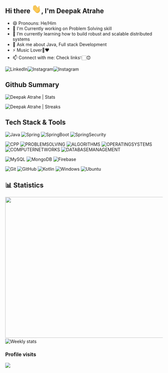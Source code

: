 ## Hi there <img src="https://raw.githubusercontent.com/akgarg0472/akgarg0472/main/.github/images/hi.gif" width="30px">, I'm Deepak Atrahe

- 😄 Pronouns: He/Him
- 🔭 I'm Currently working on Problem Solving skill
- 🌱 I’m currently learning how to build robust and scalable distributed systems
- 💬 Ask me about Java, Full stack Development
- ⚡ Music Lover🎵❤️
- 📫 Connect with me: Check links👇🏻😊

<a href="https://www.linkedin.com/in/deepak-atrahe-496304154/"><img align="left" alt="LinkedIn" src="https://img.shields.io/badge/linkedin-%230077B5.svg?style=for-the-badge&logo=linkedin&logoColor=white"/></a>
<a href="mailto:deepakatrahe@gmail.com"><img align="left" alt="Instagram" src="https://img.shields.io/badge/Gmail-D14836?style=for-the-badge&logo=gmail&logoColor=white"/></a>
<a href="https://www.instagram.com/i_am_deepak.atrahe/"><img align="left" alt="Instagram" src="https://img.shields.io/badge/Instagram-%23E4405F.svg?style=for-the-badge&logo=Instagram&logoColor=white"/></a>
<br/>

## Github Summary
<!-- <p align="left"><img src="https://github-profile-trophy.vercel.app/?username=deepakatrahe&theme=darkhub" alt="Deepak Atrahe github quick summary"/></p> -->
<p align="left"><img src="https://github-readme-stats.vercel.app/api?username=deepakatrahe&show_icons=true&theme=gotham&count_private=true" alt="Deepak Atrahe | Stats"></p>
<p align="left"><img src="https://github-readme-streak-stats.herokuapp.com/?user=deepakatrahe&&theme=gotham" alt="Deepak Atrahe | Streaks"></p>

## Tech Stack & Tools
![Java](https://img.shields.io/badge/java-%23ED8B00.svg?style=for-the-badge&logo=java&logoColor=white)
![Spring](https://img.shields.io/badge/spring-%236DB33F.svg?style=for-the-badge&logo=spring&logoColor=white)
![SpringBoot](https://img.shields.io/badge/SpringBoot-%23005C0F.svg?style=for-the-badge&logo=SpringBoot&logoColor=white)
![SpringSecurity](https://img.shields.io/badge/SpringSecurity-black?style=for-the-badge&logo=JSON%20web%20tokens)

![CPP](https://img.shields.io/badge/CPP-%23323330.svg?style=for-the-badge&logo=CPP&logoColor=%23F7DF1E)
![PROBLEMSOLVING](https://img.shields.io/badge/PROBLEMSOLVING-6DA55F?style=for-the-badge&logo=PROBLEMSOLVING&logoColor=white)
![ALGORITHMS](https://img.shields.io/badge/ALGORITHMS-%2320232a.svg?style=for-the-badge&logo=ALGORITHMS&logoColor=%2361DAFB)
![OPERATINGSYSTEMS](https://img.shields.io/badge/OPERATINGSYSTEMS-%23E34F26.svg?style=for-the-badge&logo=OPERATINGSYSTEMS&logoColor=white)
![COMPUTERNETWORKS](https://img.shields.io/badge/COMPUTERNETWORKS-%231572B6.svg?style=for-the-badge&logo=COMPUTERNETWORKS&logoColor=white)
![DATABASEMANAGEMENT](https://img.shields.io/badge/DATABASEMANAGEMENT-%230081CB.svg?style=for-the-badge&logo=DATABASEMANAGEMENT&logoColor=white)

![MySQL](https://img.shields.io/badge/mysql-%2300f.svg?style=for-the-badge&logo=mysql&logoColor=white)
![MongoDB](https://img.shields.io/badge/MongoDB-%234ea94b.svg?style=for-the-badge&logo=mongodb&logoColor=white)
![Firebase](https://img.shields.io/badge/Firebase-039BE5?style=for-the-badge&logo=Firebase&logoColor=white)

![Git](https://img.shields.io/badge/git-%23F05033.svg?style=for-the-badge&logo=git&logoColor=white)
![GitHub](https://img.shields.io/badge/github-%23121011.svg?style=for-the-badge&logo=github&logoColor=white)
![Kotlin](https://img.shields.io/badge/kotlin-%237F52FF.svg?style=for-the-badge&logo=kotlin&logoColor=white)
![Windows](https://img.shields.io/badge/Windows-0078D6?style=for-the-badge&logo=windows&logoColor=white)
![Ubuntu](https://img.shields.io/badge/Ubuntu-E95420?style=for-the-badge&logo=ubuntu&logoColor=white)

## 📊 Statistics
<img width="600px" height="450px" src="https://wakatime.com/share/@deepakatrahe/055d74b2-efd5-4c82-ab99-1fb19179165d.png" />
<img src="https://github-readme-stats.vercel.app/api/wakatime?username=deepakatrahe&layuout=compact&theme=gotham" alt="Weekly stats"/>

### Profile visits
<img src='https://profile-counter.glitch.me/deepakatrahe/count.svg' width='auto'>
